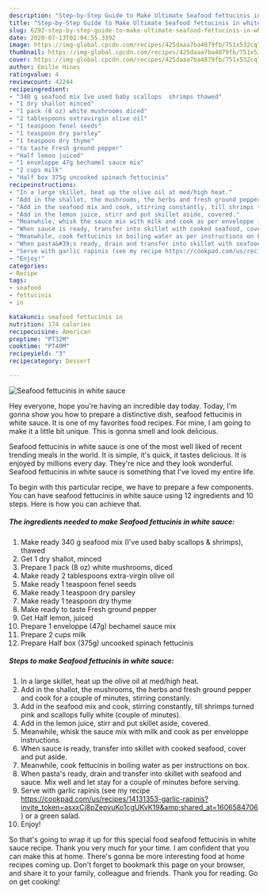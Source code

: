 ```yaml
---
description: "Step-by-Step Guide to Make Ultimate Seafood fettucinis in white sauce"
title: "Step-by-Step Guide to Make Ultimate Seafood fettucinis in white sauce"
slug: 6292-step-by-step-guide-to-make-ultimate-seafood-fettucinis-in-white-sauce
date: 2020-07-13T02:04:55.339Z
image: https://img-global.cpcdn.com/recipes/425daaa7ba4879fb/751x532cq70/seafood-fettucinis-in-white-sauce-recipe-main-photo.jpg
thumbnail: https://img-global.cpcdn.com/recipes/425daaa7ba4879fb/751x532cq70/seafood-fettucinis-in-white-sauce-recipe-main-photo.jpg
cover: https://img-global.cpcdn.com/recipes/425daaa7ba4879fb/751x532cq70/seafood-fettucinis-in-white-sauce-recipe-main-photo.jpg
author: Emilie Hines
ratingvalue: 4
reviewcount: 42244
recipeingredient:
- "340 g seafood mix Ive used baby scallops  shrimps thawed"
- "1 dry shallot minced"
- "1 pack (8 oz) white mushrooms diced"
- "2 tablespoons extravirgin olive oil"
- "1 teaspoon fenel seeds"
- "1 teaspoon dry parsley"
- "1 teaspoon dry thyme"
- "to taste Fresh ground pepper"
- "Half lemon juiced"
- "1 enveloppe 47g bechamel sauce mix"
- "2 cups milk"
- "Half box 375g uncooked spinach fettucinis"
recipeinstructions:
- "In a large skillet, heat up the olive oil at med/high heat."
- "Add in the shallot, the mushrooms, the herbs and fresh ground pepper and cook for a couple of minutes, stirring constanly."
- "Add in the seafood mix and cook, stirring constantly, till shrimps turned pink and scallops fully white (couple of minutes)."
- "Add in the lemon juice, stirr and put skillet aside, covered."
- "Meanwhile, whisk the sauce mix with milk and cook as per enveloppe instructions."
- "When sauce is ready, transfer into skillet with cooked seafood, cover and put aside."
- "Meanwhile, cook fettucinis in boiling water as per instructions on box."
- "When pasta&#39;s ready, drain and transfer into skillet with seafood and sauce. Mix well and let stay for a couple of minutes before serving."
- "Serve with garlic rapinis (see my recipe https://cookpad.com/us/recipes/14131353-garlic-rapinis?invite_token=asxxCj8pZepvuKo1cgUKvK19&amp;shared_at=1606584706) or a green salad."
- "Enjoy!"
categories:
- Recipe
tags:
- seafood
- fettucinis
- in

katakunci: seafood fettucinis in 
nutrition: 174 calories
recipecuisine: American
preptime: "PT32M"
cooktime: "PT40M"
recipeyield: "3"
recipecategory: Dessert

---
```



![Seafood fettucinis in white sauce](https://img-global.cpcdn.com/recipes/425daaa7ba4879fb/751x532cq70/seafood-fettucinis-in-white-sauce-recipe-main-photo.jpg)

Hey everyone, hope you're having an incredible day today. Today, I'm gonna show you how to prepare a distinctive dish, seafood fettucinis in white sauce. It is one of my favorites food recipes. For mine, I am going to make it a little bit unique. This is gonna smell and look delicious.

Seafood fettucinis in white sauce is one of the most well liked of recent trending meals in the world. It is simple, it's quick, it tastes delicious. It is enjoyed by millions every day. They're nice and they look wonderful. Seafood fettucinis in white sauce is something that I've loved my entire life.




To begin with this particular recipe, we have to prepare a few components. You can have seafood fettucinis in white sauce using 12 ingredients and 10 steps. Here is how you can achieve that.

<!--inarticleads1-->

##### The ingredients needed to make Seafood fettucinis in white sauce:

1. Make ready 340 g seafood mix (I&#39;ve used baby scallops &amp; shrimps), thawed
1. Get 1 dry shallot, minced
1. Prepare 1 pack (8 oz) white mushrooms, diced
1. Make ready 2 tablespoons extra-virgin olive oil
1. Make ready 1 teaspoon fenel seeds
1. Make ready 1 teaspoon dry parsley
1. Make ready 1 teaspoon dry thyme
1. Make ready to taste Fresh ground pepper
1. Get Half lemon, juiced
1. Prepare 1 enveloppe (47g) bechamel sauce mix
1. Prepare 2 cups milk
1. Prepare Half box (375g) uncooked spinach fettucinis




<!--inarticleads2-->

##### Steps to make Seafood fettucinis in white sauce:

1. In a large skillet, heat up the olive oil at med/high heat.
1. Add in the shallot, the mushrooms, the herbs and fresh ground pepper and cook for a couple of minutes, stirring constanly.
1. Add in the seafood mix and cook, stirring constantly, till shrimps turned pink and scallops fully white (couple of minutes).
1. Add in the lemon juice, stirr and put skillet aside, covered.
1. Meanwhile, whisk the sauce mix with milk and cook as per enveloppe instructions.
1. When sauce is ready, transfer into skillet with cooked seafood, cover and put aside.
1. Meanwhile, cook fettucinis in boiling water as per instructions on box.
1. When pasta&#39;s ready, drain and transfer into skillet with seafood and sauce. Mix well and let stay for a couple of minutes before serving.
1. Serve with garlic rapinis (see my recipe https://cookpad.com/us/recipes/14131353-garlic-rapinis?invite_token=asxxCj8pZepvuKo1cgUKvK19&amp;shared_at=1606584706) or a green salad.
1. Enjoy!




So that's going to wrap it up for this special food seafood fettucinis in white sauce recipe. Thank you very much for your time. I am confident that you can make this at home. There's gonna be more interesting food at home recipes coming up. Don't forget to bookmark this page on your browser, and share it to your family, colleague and friends. Thank you for reading. Go on get cooking!
